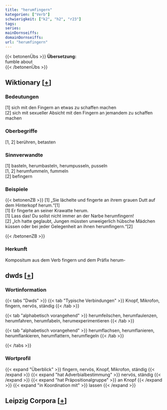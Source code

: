 ```yaml
---
title: "herumfingern"
kategorien: ["Verb"]
schwierigkeit: ["k2", "h2", "r23"]
tags:
series:
mainDornseiffs:
domainDornseiffs:
url: "herumfingern"
---
```


{{< betonenÜbs >}}
**Übersetzung:**  
fumble about  
{{< /betonenÜbs >}}

## Wiktionary [[+](https://de.wiktionary.org/wiki/herumfingern)]

### Bedeutungen
[1] sich mit den Fingern an etwas zu schaffen machen  
[2] sich mit sexueller Absicht mit den Fingern an jemandem zu schaffen machen  

### Oberbegriffe
[1, 2] berühren, betasten  

### Sinnverwandte
[1] basteln, herumbasteln, herumpusseln, pusseln  
[1, 2] herumfummeln, fummeln  
[2] befingern  

### Beispiele
{{< betonenZB >}}
[1] „Sie lächelte und fingerte an ihrem grauen Dutt auf dem Hinterkopf herum.“[1]  
[1] Er fingerte an seiner Krawatte herum.  
[1] Lass das! Du sollst nicht immer an der Narbe herumfingern!  
[2] „Ich hatte geglaubt, Jungen müssten unweigerlich hübsche Mädchen küssen oder bei jeder Gelegenheit an ihnen herumfingern.“[2]  

{{< /betonenZB >}}
### Herkunft
Kompositum aus dem Verb fingern und dem Präfix herum-  



## dwds [[+](https://www.dwds.de/wb/herumfingern)]

### Wortinformation
{{< tabs "Dwds" >}}
{{< tab "Typische Verbindungen" >}}
Knopf, Mikrofon, fingern, nervös, ständig
{{< /tab >}}

{{< tab "alphabetisch vorangehend" >}}
herumfeilschen, herumfaulenzen, herumfahren, herumfabeln, herumexperimentieren
{{< /tab >}}

{{< tab "alphabetisch vorangehend" >}}
herumflachsen, herumflanieren, herumflankieren, herumflattern, herumflegeln
{{< /tab >}}

{{< /tabs >}}

### Wortprofil
{{< expand "Überblick" >}} fingern, nervös, Knopf, Mikrofon, ständig {{< /expand >}}
{{< expand "hat Adverbialbestimmung" >}} nervös, ständig {{< /expand >}}
{{< expand "hat Präpositionalgruppe" >}} an Knopf {{< /expand >}}
{{< expand "in Koordination mit" >}} lassen {{< /expand >}}

## Leipzig Corpora [[+](https://corpora.uni-leipzig.de/en/res?word=herumfingern&corpusId=deu_newscrawl-public_2018)]


